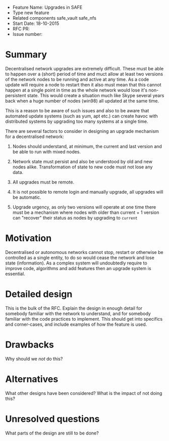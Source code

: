 - Feature Name: Upgrades in SAFE
- Type new feature
- Related components safe_vault safe_nfs
- Start Date: 18-10-2015
- RFC PR: 
- Issue number: 

# Summary

Decentralised network upgrades are extremely difficult. These must be able to happen over a (short) 
period of time and muct allow at least two versions of the network nodes to be running and active
at any time. As a code update will require a node to restart then it also must mean that this cannot 
happen at a single point in time as the whole network would lose it's non-persistent state. This would
create a situation much like Skype several years back when a huge number of nodes (win98) all updated
at the same time. 

This is a reason to be aware of such issues and also to be aware that automated update systems (such
as yum, apt etc.) can create havoc with distributed systems by upgrading too many systems at a 
single time. 

There are several factors to consider in designing an upgrade mechanism for a decentralised network:

1. Nodes should understand, at minimum, the current and last version and be able to run with mixed
nodes.

2. Network state must persist and also be understood by old and new nodes alike. Transformation
of state to new code must not lose any data. 

3. All upgrades must be remote. 

4. It is not possible to remote login and manually upgrade, all upgrades will be automatic. 

5. Upgrade urgency, as only two versions will operate at one time there must be a mechanism where 
nodes with older than current + 1 version can "recover" their status as nodes by upgrading to 
`current`

# Motivation

Decentralised or autonomous networks cannot stop, restart or otherwise be controlled as a single 
entity, to do so would cease the network and lose state (information). As a complex system will
undoubtedly require to improve code, algorithms and add features then an upgrade system is essential.


# Detailed design

This is the bulk of the RFC. Explain the design in enough detail for somebody familiar
with the network to understand, and for somebody familiar with the code practices to implement.
This should get into specifics and corner-cases, and include examples of how the feature is used.

# Drawbacks

Why should we *not* do this?

# Alternatives

What other designs have been considered? What is the impact of not doing this?

# Unresolved questions

What parts of the design are still to be done?
